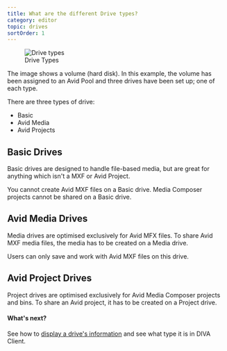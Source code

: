 ```yaml
---
title: What are the different Drive types?
category: editor
topic: drives
sortOrder: 1
---
```


<figure class="figure--right">
	<img src="/images/v2/drive-types.png" alt="Drive types" />
	<figcaption>Drive Types</figcaption>
</figure>

The image shows a volume (hard disk). In this example, the volume has been assigned to an Avid Pool and three drives have been set up; one of each type.

There are three types of drive:

- Basic
- Avid Media
- Avid Projects

## Basic Drives

Basic drives are designed to handle file-based media, but are great for anything which isn't a MXF or Avid Project.

You cannot create Avid MXF files on a Basic drive. Media Composer projects cannot be shared on a Basic drive.

## Avid Media Drives

Media drives are optimised exclusively for Avid MFX files. To share Avid MXF media files, the media has to be created on a Media drive.

Users can only save and work with Avid MXF files on this drive.

## Avid Project Drives

Project drives are optimised exclusively for Avid Media Composer projects and bins. To share an Avid project, it has to be created on a Project drive.

<div class="note note--info note--collapse">
	<h4 class="note__title"><i class="fa fa-question-circle"></i> What's next?</h4>
	<div class="note__body">
		<p>See how to <a href="/v2/articles/displaying-a-drives-information-in-diva-client.html">display a drive's information</a> and see what type it is in DIVA Client.</p>
	</div>
</div>
